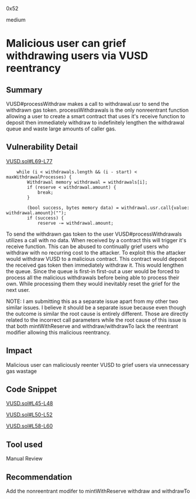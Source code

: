 0x52

medium

# Malicious user can grief withdrawing users via VUSD reentrancy

## Summary

VUSD#processWithdraw makes a call to withdrawal.usr to send the withdrawn gas token. processWithdrawals is the only nonreentrant function allowing a user to create a smart contract that uses it's receive function to deposit then immediately withdraw to indefinitely lengthen the withdrawal queue and waste large amounts of caller gas.

## Vulnerability Detail

[VUSD.sol#L69-L77](https://github.com/sherlock-audit/2023-04-hubble-exchange/blob/main/hubble-protocol/contracts/VUSD.sol#L69-L77)

        while (i < withdrawals.length && (i - start) < maxWithdrawalProcesses) {
            Withdrawal memory withdrawal = withdrawals[i];
            if (reserve < withdrawal.amount) {
                break;
            }

            (bool success, bytes memory data) = withdrawal.usr.call{value: withdrawal.amount}("");
            if (success) {
                reserve -= withdrawal.amount;

To send the withdrawn gas token to the user VUSD#processWithdrawals utilizes a call with no data. When received by a contract this will trigger it's receive function. This can be abused to continually grief users who withdraw with no recurring cost to the attacker. To exploit this the attacker would withdraw VUSD to a malicious contract. This contract would deposit the received gas token then immediately withdraw it. This would lengthen the queue. Since the queue is first-in first-out a user would be forced to process all the malicious withdrawals before being able to process their own. While processing them they would inevitably reset the grief for the next user.

NOTE: I am submitting this as a separate issue apart from my other two similar issues. I believe it should be a separate issue because even though the outcome is similar the root cause is entirely different. Those are directly related to the incorrect call parameters while the root cause of this issue is that both mintWithReserve and withdraw/withdrawTo lack the reentrant modifier allowing this malicious reentrancy.

## Impact

Malicious user can maliciously reenter VUSD to grief users via unnecessary gas wastage 

## Code Snippet

[VUSD.sol#L45-L48](https://github.com/sherlock-audit/2023-04-hubble-exchange/blob/main/hubble-protocol/contracts/VUSD.sol#L45-L48)

[VUSD.sol#L50-L52](https://github.com/sherlock-audit/2023-04-hubble-exchange/blob/main/hubble-protocol/contracts/VUSD.sol#L50-L52)

[VUSD.sol#L58-L60](https://github.com/sherlock-audit/2023-04-hubble-exchange/blob/main/hubble-protocol/contracts/VUSD.sol#L58-L60)

## Tool used

Manual Review

## Recommendation

Add the nonreentrant modifer to mintWithReserve withdraw and withdrawTo